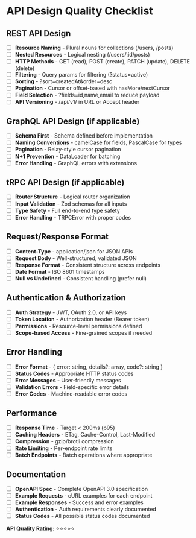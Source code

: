 # <!-- Powered by BMAD™ Core -->

# API Design Quality Checklist

## REST API Design
- [ ] **Resource Naming** - Plural nouns for collections (/users, /posts)
- [ ] **Nested Resources** - Logical nesting (/users/:id/posts)
- [ ] **HTTP Methods** - GET (read), POST (create), PATCH (update), DELETE (delete)
- [ ] **Filtering** - Query params for filtering (?status=active)
- [ ] **Sorting** - ?sort=createdAt&order=desc
- [ ] **Pagination** - Cursor or offset-based with hasMore/nextCursor
- [ ] **Field Selection** - ?fields=id,name,email to reduce payload
- [ ] **API Versioning** - /api/v1/ in URL or Accept header

## GraphQL API Design (if applicable)
- [ ] **Schema First** - Schema defined before implementation
- [ ] **Naming Conventions** - camelCase for fields, PascalCase for types
- [ ] **Pagination** - Relay-style cursor pagination
- [ ] **N+1 Prevention** - DataLoader for batching
- [ ] **Error Handling** - GraphQL errors with extensions

## tRPC API Design (if applicable)
- [ ] **Router Structure** - Logical router organization
- [ ] **Input Validation** - Zod schemas for all inputs
- [ ] **Type Safety** - Full end-to-end type safety
- [ ] **Error Handling** - TRPCError with proper codes

## Request/Response Format
- [ ] **Content-Type** - application/json for JSON APIs
- [ ] **Request Body** - Well-structured, validated JSON
- [ ] **Response Format** - Consistent structure across endpoints
- [ ] **Date Format** - ISO 8601 timestamps
- [ ] **Null vs Undefined** - Consistent handling (prefer null)

## Authentication & Authorization
- [ ] **Auth Strategy** - JWT, OAuth 2.0, or API keys
- [ ] **Token Location** - Authorization header (Bearer token)
- [ ] **Permissions** - Resource-level permissions defined
- [ ] **Scope-based Access** - Fine-grained scopes if needed

## Error Handling
- [ ] **Error Format** - { error: string, details?: array, code?: string }
- [ ] **Status Codes** - Appropriate HTTP status codes
- [ ] **Error Messages** - User-friendly messages
- [ ] **Validation Errors** - Field-specific error details
- [ ] **Error Codes** - Machine-readable error codes

## Performance
- [ ] **Response Time** - Target < 200ms (p95)
- [ ] **Caching Headers** - ETag, Cache-Control, Last-Modified
- [ ] **Compression** - gzip/brotli compression
- [ ] **Rate Limiting** - Per-endpoint rate limits
- [ ] **Batch Endpoints** - Batch operations where appropriate

## Documentation
- [ ] **OpenAPI Spec** - Complete OpenAPI 3.0 specification
- [ ] **Example Requests** - cURL examples for each endpoint
- [ ] **Example Responses** - Success and error examples
- [ ] **Authentication** - Auth requirements clearly documented
- [ ] **Status Codes** - All possible status codes documented

**API Quality Rating:** ⭐⭐⭐⭐⭐
